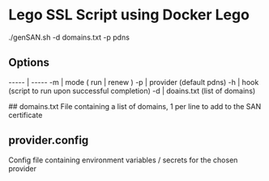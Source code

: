 # Lego SSL Script using Docker Lego

./genSAN.sh -d domains.txt -p pdns 

## Options
 ----- | -----
-m | mode ( run | renew )
-p | provider (default pdns)
-h | hook (script to run upon successful completion)
-d | doains.txt (list of domains)

## domains.txt
File containing a list of domains, 1 per line to add to the SAN certificate

## provider.config
Config file containing environment variables / secrets for the chosen provider


